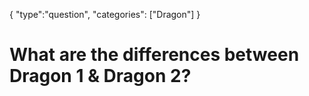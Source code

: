 {
    "type":"question",
    "categories": ["Dragon"]
}

# What are the differences between Dragon 1 & Dragon 2?
